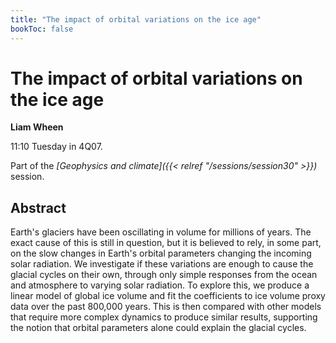 ```yaml
---
title: "The impact of orbital variations on the ice age"
bookToc: false
---
```


# The impact of orbital variations on the ice age

**Liam Wheen**

11:10 Tuesday in 4Q07.

Part of the *[Geophysics and climate]({{< relref "/sessions/session30" >}})* session.

## Abstract

Earth's glaciers have been oscillating in volume for millions of years. The exact cause of this is still in question, but it is believed to rely, in some part, on the slow changes in Earth's orbital parameters changing the incoming solar radiation. We investigate if these variations are enough to cause the glacial cycles on their own, through only simple responses from the ocean and atmosphere to varying solar radiation. To explore this, we produce a linear model of global ice volume and fit the coefficients to ice volume proxy data over the past 800,000 years. This is then compared with other models that require more complex dynamics to produce similar results, supporting the notion that orbital parameters alone could explain the glacial cycles.


